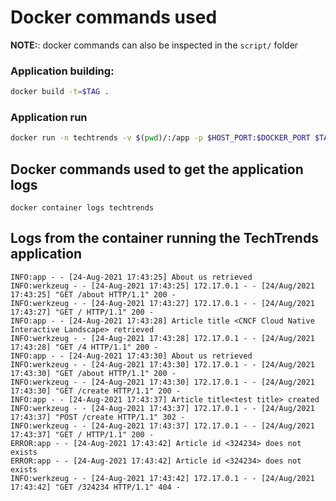 # Docker commands used

**NOTE:**: docker commands can also be inspected in the `script/` folder

### Application building:
```bash
docker build -t=$TAG .
```

### Application run
```bash
docker run -n techtrends -v $(pwd)/:/app -p $HOST_PORT:$DOCKER_PORT $TAG
```

## Docker commands used to get the application logs
```
docker container logs techtrends
```

## Logs from the container running the TechTrends application
```
INFO:app - - [24-Aug-2021 17:43:25] About us retrieved
INFO:werkzeug - - [24-Aug-2021 17:43:25] 172.17.0.1 - - [24/Aug/2021 17:43:25] "GET /about HTTP/1.1" 200 -
INFO:werkzeug - - [24-Aug-2021 17:43:27] 172.17.0.1 - - [24/Aug/2021 17:43:27] "GET / HTTP/1.1" 200 -
INFO:app - - [24-Aug-2021 17:43:28] Article title <CNCF Cloud Native Interactive Landscape> retrieved
INFO:werkzeug - - [24-Aug-2021 17:43:28] 172.17.0.1 - - [24/Aug/2021 17:43:28] "GET /4 HTTP/1.1" 200 -
INFO:app - - [24-Aug-2021 17:43:30] About us retrieved
INFO:werkzeug - - [24-Aug-2021 17:43:30] 172.17.0.1 - - [24/Aug/2021 17:43:30] "GET /about HTTP/1.1" 200 -
INFO:werkzeug - - [24-Aug-2021 17:43:30] 172.17.0.1 - - [24/Aug/2021 17:43:30] "GET /create HTTP/1.1" 200 -
INFO:app - - [24-Aug-2021 17:43:37] Article title<test title> created
INFO:werkzeug - - [24-Aug-2021 17:43:37] 172.17.0.1 - - [24/Aug/2021 17:43:37] "POST /create HTTP/1.1" 302 -
INFO:werkzeug - - [24-Aug-2021 17:43:37] 172.17.0.1 - - [24/Aug/2021 17:43:37] "GET / HTTP/1.1" 200 -
ERROR:app - - [24-Aug-2021 17:43:42] Article id <324234> does not exists
ERROR:app - - [24-Aug-2021 17:43:42] Article id <324234> does not exists
INFO:werkzeug - - [24-Aug-2021 17:43:42] 172.17.0.1 - - [24/Aug/2021 17:43:42] "GET /324234 HTTP/1.1" 404 -
```
